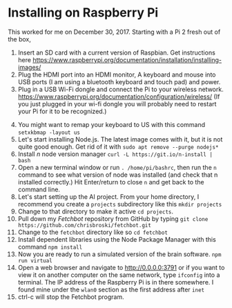 # Installing on Raspberry Pi

This worked for me on December 30, 2017. Starting with a Pi 2 fresh out of the box,

1. Insert an SD card with a current version of Raspbian. Get instructions here https://www.raspberrypi.org/documentation/installation/installing-images/
2. Plug the HDMI port into an HDMI monitor, A keyboard and mouse into USB ports (I am using a bluetooth keyboard and touch pad) and power.
3. Plug in a USB Wi-Fi dongle and connect the Pi to your wireless network. https://www.raspberrypi.org/documentation/configuration/wireless/ (If you just plugged in your wi-fi dongle you will probably need to restart your Pi for it to be recognized.)
<!--4. This might be a good time to `sudo apt-get update` and `sudo apt-get dist-upgrade`-->
4. You might want to remap your keyboard to US with this command `setxkbmap -layout us`
5. Let's start installing Node.js. The latest image comes with it, but it is not quite good enough. Get rid of it with `sudo apt remove --purge nodejs*`
6. Install *n* node version manager `curl -L https://git.io/n-install | bash`
7. Open a new terminal window or run `. /home/pi/bashrc`, then run the `n` command to see what version of node was installed (and check that n installed correctly.) Hit Enter/return to close `n` and get back to the command line.
8. Let's start setting up the AI project. From your home directory, I recommend you create a `projects` subdirectory like this `mkdir projects`
9. Change to that directory to make it active `cd projects`.
10. Pull down my *Fetchbot* repository from GitHub by typing `git clone https://github.com/chrisbroski/fetchbot.git`
11. Change to the `fetchbot` directory like so `cd fetchbot`
12. Install dependent libraries using the Node Package Manager with this command `npm install`
13. Now you are ready to run a simulated version of the brain software. `npm run virtual`
14. Open a web browser and navigate to http://0.0.0.0:3791 or if you want to view it on another computer on the same network, type `ifconfig` into a terminal. The IP address of the Raspberry Pi is in there somewhere. I found mine under the `wlan0` section as the first address after `inet`
15. ctrl-c will stop the Fetchbot program.
<!-- 192.168.1.73 -->
